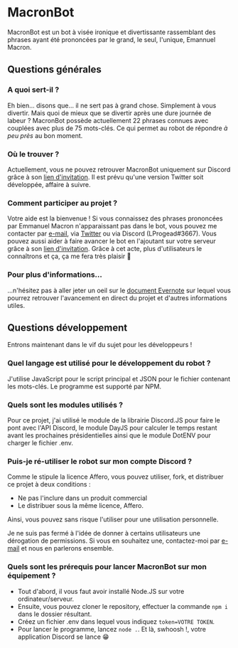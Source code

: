 # MacronBot
MacronBot est un bot à visée ironique et divertissante rassemblant des phrases ayant été prononcées par le grand, le seul, l'unique, Emannuel Macron.

## Questions générales

### A quoi sert-il ?
Eh bien... disons que... il ne sert pas à grand chose. Simplement à vous divertir. Mais quoi de mieux que se divertir après une dure journée de labeur ?
MacronBot possède actuellement 22 phrases connues avec couplées avec plus de 75 mots-clés. Ce qui permet au robot de répondre *à peu près* au bon moment.

### Où le trouver ?
Actuellement, vous ne pouvez retrouver MacronBot uniquement sur Discord grâce à son [lien d'invitation](https://discord.com/api/oauth2/authorize?client_id=737659120219586652&permissions=67584&scope=bot).
Il est prévu qu'une version Twitter soit développée, affaire à suivre.

### Comment participer au projet ?
Votre aide est la bienvenue ! Si vous connaissez des phrases prononcées par Emmanuel Macron n'apparaissant pas dans le bot, vous pouvez me contacter par [e-mail](mailto:lprogead@mailo.com), via [Twitter](https://twitter.com/lprogead) ou via Discord (LProgead#3667).
Vous pouvez aussi aider à faire avancer le bot en l'ajoutant sur votre serveur grâce à son [lien d'invitation](https://discord.com/api/oauth2/authorize?client_id=737659120219586652&permissions=67584&scope=bot). Grâce à cet acte, plus d'utilisateurs le connaîtrons et ça, ça me fera très plaisir 🥰

### Pour plus d'informations...
...n'hésitez pas à aller jeter un oeil sur le [document Evernote](https://www.evernote.com/shard/s747/sh/84a0652a-8bae-4aad-9966-e43bce06651d/30e65a53aaf847f95d387cab8685def6) sur lequel vous pourrez retrouver l'avancement en direct du projet et d'autres informations utiles.


## Questions développement
Entrons maintenant dans le vif du sujet pour les développeurs !

### Quel langage est utilisé pour le développement du robot ?
J'utilise JavaScript pour le script principal et JSON pour le fichier contenant les mots-clés. Le programme est supporté par NPM.

### Quels sont les modules utilisés ?
Pour ce projet, j'ai utilisé le module de la librairie Discord.JS pour faire le pont avec l'API Discord, le module DayJS pour calculer le temps restant avant les prochaines présidentielles ainsi que le module DotENV pour charger le fichier .env.

### Puis-je ré-utiliser le robot sur mon compte Discord ?
Comme le stipule la licence Affero, vous pouvez utiliser, fork, et distribuer ce projet à deux conditions :
- Ne pas l'inclure dans un produit commercial
- Le distribuer sous la même licence, Affero.

Ainsi, vous pouvez sans risque l'utiliser pour une utilisation personnelle.

Je ne suis pas fermé à l'idée de donner à certains utilisateurs une dérogation de permissions. Si vous en souhaitez une, contactez-moi par [e-mail](mailto:lprogead@mailo.com) et nous en parlerons ensemble.

### Quels sont les prérequis pour lancer MacronBot sur mon équipement ?
- Tout d'abord, il vous faut avoir installé Node.JS sur votre ordinateur/serveur.
- Ensuite, vous pouvez cloner le repository, effectuer la commande `npm i` dans le dossier résultant.
- Créez un fichier .env dans lequel vous indiquez `token=VOTRE TOKEN`.
- Pour lancer le programme, lancez `node .`.
Et là, swhoosh !, votre application Discord se lance 😁
